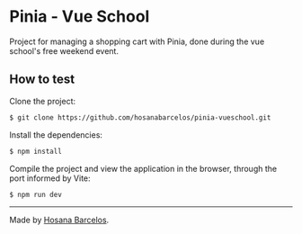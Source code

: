 # Pinia - Vue School 
Project for managing a shopping cart with Pinia, done during the vue school's free weekend event.

## How to test

Clone the project:
```bash
$ git clone https://github.com/hosanabarcelos/pinia-vueschool.git
```
Install the dependencies:
``` bash
$ npm install
```

Compile the project and view the application in the browser, through the port informed by Vite:
``` bash
$ npm run dev
```
---

Made by [Hosana Barcelos](https://github.com/hosanabarcelos).
